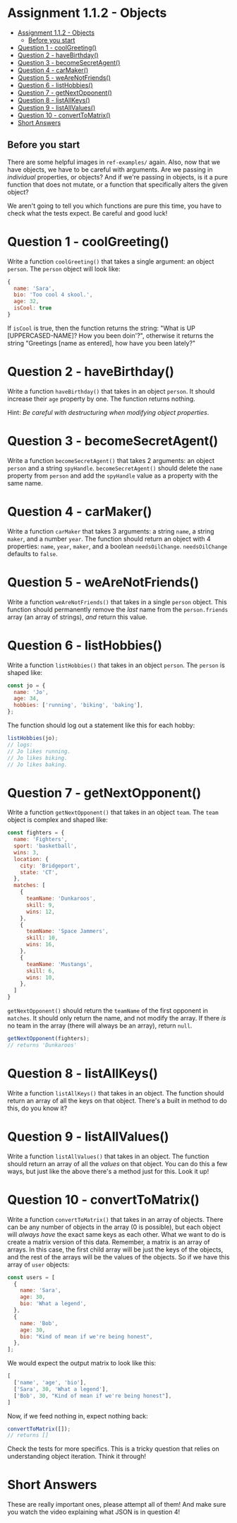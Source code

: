 # Assignment 1.1.2 - Objects

- [Assignment 1.1.2 - Objects](#assignment-112---objects)
  - [Before you start](#before-you-start)
- [Question 1 - coolGreeting()](#question-1---coolgreeting)
- [Question 2 - haveBirthday()](#question-2---havebirthday)
- [Question 3 - becomeSecretAgent()](#question-3---becomesecretagent)
- [Question 4 - carMaker()](#question-4---carmaker)
- [Question 5 - weAreNotFriends()](#question-5---wearenotfriends)
- [Question 6 - listHobbies()](#question-6---listhobbies)
- [Question 7 - getNextOpponent()](#question-7---getnextopponent)
- [Question 8 - listAllKeys()](#question-8---listallkeys)
- [Question 9 - listAllValues()](#question-9---listallvalues)
- [Question 10 - convertToMatrix()](#question-10---converttomatrix)
- [Short Answers](#short-answers)

## Before you start
There are some helpful images in `ref-examples/` again. Also, now that we have objects, we have to be careful with arguments. Are we passing in *individual* properties, or objects? And if we're passing in objects, is it a pure function that does not mutate, or a function that specifically alters the given object?

We aren't going to tell you which functions are pure this time, you have to check what the tests expect. Be careful and good luck!

# Question 1 - coolGreeting()
Write a function `coolGreeting()` that takes a single argument: an object `person`. The `person` object will look like:

```js
{
  name: 'Sara',
  bio: 'Too cool 4 skool.',
  age: 32,
  isCool: true
}
```

If `isCool` is true, then the function returns the string: "What is UP [UPPERCASED-NAME]? How you been doin'?", otherwise it returns the string "Greetings [name as entered], how have you been lately?"

# Question 2 - haveBirthday()
Write a function `haveBirthday()` that takes in an object `person`. It should increase their `age` property by one. The function returns nothing.

Hint: *Be careful with destructuring when modifying object properties*.

# Question 3 - becomeSecretAgent()
Write a function `becomeSecretAgent()` that takes 2 arguments: an object `person` and a string `spyHandle`. `becomeSecretAgent()` should delete the `name` property from `person` and add the `spyHandle` value as a property with the same name.

# Question 4 - carMaker()
Write a function `carMaker` that takes 3 arguments: a string `name`, a string `maker`, and a number `year`. The function should return an object with 4 properties: `name`, `year`, `maker`, and a boolean `needsOilChange`. `needsOilChange` defaults to `false`.

# Question 5 - weAreNotFriends()
Write a function `weAreNotFriends()` that takes in a single `person` object. This function should permanently remove the *last* name from the `person.friends` array (an array of strings), *and* return this value.

# Question 6 - listHobbies()
Write a function `listHobbies()` that takes in an object `person`. The `person` is shaped like:

```js
const jo = {
  name: 'Jo',
  age: 34,
  hobbies: ['running', 'biking', 'baking'],
};
```
The function should log out a statement like this for each hobby:

```js
listHobbies(jo);
// logs:
// Jo likes running.
// Jo likes biking.
// Jo likes baking.
```

# Question 7 - getNextOpponent()
Write a function `getNextOpponent()` that takes in an object `team`. The `team` object is complex and shaped like:

```js
const fighters = {
  name: 'Fighters',
  sport: 'basketball',
  wins: 3,
  location: {
    city: 'Bridgeport',
    state: 'CT',
  },
  matches: [
    {
      teamName: 'Dunkaroos',
      skill: 9,
      wins: 12,
    },
    {
      teamName: 'Space Jammers',
      skill: 10,
      wins: 16,
    },
    {
      teamName: 'Mustangs',
      skill: 6,
      wins: 10,
    },
  ]
}
```

`getNextOpponent()` should return the `teamName` of the first opponent in `matches`. It should only return the name, and not modify the array. If there *is* no team in the array (there will always be an array), return `null`.

```js
getNextOpponent(fighters);
// returns 'Dunkaroos'
```

# Question 8 - listAllKeys()
Write a function `listAllKeys()` that takes in an object. The function should return an array of all the keys on that object. There's a built in method to do this, do you know it?

# Question 9 - listAllValues()
Write a function `listAllValues()` that takes in an object. The function should return an array of all the *values* on that object. You can do this a few ways, but just like the above there's a method just for this. Look it up!

# Question 10 - convertToMatrix()
Write a function `convertToMatrix()` that takes in an array of objects. There can be any number of objects in the array (0 is possible), but each object will *always have* the exact same keys as each other. What we want to do is create a matrix version of this data. Remember, a matrix is an array of arrays. In this case, the first child array will be just the keys of the objects, and the rest of the arrays will be the values of the objects. So if we have this array of `user` objects:
 
```js
const users = [
  {
    name: 'Sara',
    age: 30,
    bio: 'What a legend',
  },
  {
    name: 'Bob',
    age: 30,
    bio: "Kind of mean if we're being honest",
  },
];
```

We would expect the output matrix to look like this:

```js
[
  ['name', 'age', 'bio'],
  ['Sara', 30, 'What a legend'],
  ['Bob', 30, "Kind of mean if we're being honest"],
]
```
Now, if we feed nothing in, expect nothing back:

```js
convertToMatrix([]);
// returns []
```

Check the tests for more specifics. This is a tricky question that relies on understanding object iteration. Think it through!

# Short Answers
These are really important ones, please attempt all of them! And make sure you watch the video explaining what JSON is in question 4!